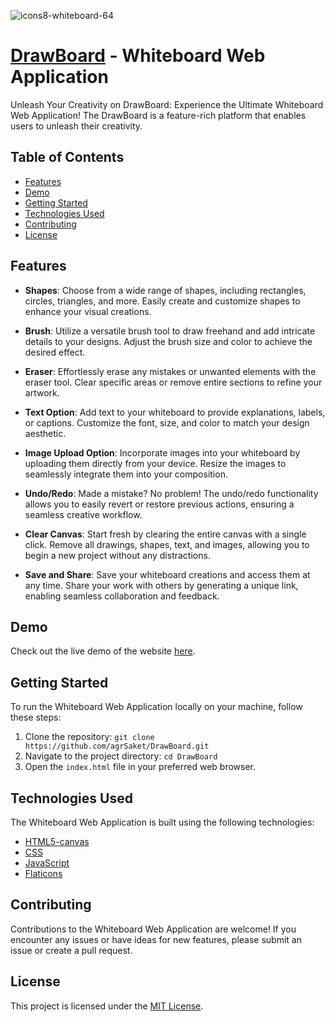 ![icons8-whiteboard-64](https://github.com/agrSaket/DrawBoard/assets/134057654/5469a57a-662a-455c-8cd9-8361241cd5f8) 
# [DrawBoard](https://agrdrawboard.netlify.app/)  - Whiteboard Web Application 

Unleash Your Creativity on DrawBoard: Experience the Ultimate Whiteboard Web Application!
The DrawBoard is a feature-rich platform that enables users to unleash their creativity.

## Table of Contents

- [Features](#features)
- [Demo](#demo)
- [Getting Started](#getting-started)
- [Technologies Used](#technologies-used)
- [Contributing](#contributing)
- [License](#license)
  
## Features

- **Shapes**: Choose from a wide range of shapes, including rectangles, circles, triangles, and more. Easily create and customize shapes to enhance your visual creations.

- **Brush**: Utilize a versatile brush tool to draw freehand and add intricate details to your designs. Adjust the brush size and color to achieve the desired effect.

- **Eraser**: Effortlessly erase any mistakes or unwanted elements with the eraser tool. Clear specific areas or remove entire sections to refine your artwork.

- **Text Option**: Add text to your whiteboard to provide explanations, labels, or captions. Customize the font, size, and color to match your design aesthetic.

- **Image Upload Option**: Incorporate images into your whiteboard by uploading them directly from your device. Resize the images to seamlessly integrate them into your composition.

- **Undo/Redo**: Made a mistake? No problem! The undo/redo functionality allows you to easily revert or restore previous actions, ensuring a seamless creative workflow.

- **Clear Canvas**: Start fresh by clearing the entire canvas with a single click. Remove all drawings, shapes, text, and images, allowing you to begin a new project without any distractions.

- **Save and Share**: Save your whiteboard creations and access them at any time. Share your work with others by generating a unique link, enabling seamless collaboration and feedback.

## Demo

Check out the live demo of the website [here](https://agrdrawboard.netlify.app/).

## Getting Started

To run the Whiteboard Web Application locally on your machine, follow these steps:

1. Clone the repository: `git clone https://github.com/agrSaket/DrawBoard.git`
2. Navigate to the project directory: `cd DrawBoard`
3. Open the `index.html` file in your preferred web browser.

## Technologies Used

The Whiteboard Web Application is built using the following technologies:

- [HTML5-canvas](https://www.w3schools.com/html/html5_canvas.asp)
- [CSS](https://www.w3schools.com/css/default.asp)
- [JavaScript](https://www.w3schools.com/js/default.asp)
- [Flaticons](https://www.flaticon.com/)

## Contributing

Contributions to the Whiteboard Web Application are welcome! If you encounter any issues or have ideas for new features, please submit an issue or create a pull request.

## License

This project is licensed under the [MIT License](https://opensource.org/licenses/MIT).
